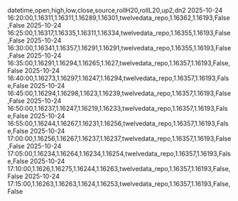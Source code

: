datetime,open,high,low,close,source,rollH20,rollL20,up2,dn2
2025-10-24 16:20:00,1.16311,1.16311,1.16289,1.16301,twelvedata_repo,1.16362,1.16193,False,False
2025-10-24 16:25:00,1.16317,1.16335,1.16311,1.16334,twelvedata_repo,1.16355,1.16193,False,False
2025-10-24 16:30:00,1.16341,1.16357,1.16291,1.16291,twelvedata_repo,1.16355,1.16193,False,False
2025-10-24 16:35:00,1.16291,1.16294,1.16265,1.1627,twelvedata_repo,1.16357,1.16193,False,False
2025-10-24 16:40:00,1.16273,1.16297,1.16247,1.16294,twelvedata_repo,1.16357,1.16193,False,False
2025-10-24 16:45:00,1.16294,1.16298,1.1623,1.16239,twelvedata_repo,1.16357,1.16193,False,False
2025-10-24 16:50:00,1.16237,1.16247,1.16219,1.16233,twelvedata_repo,1.16357,1.16193,False,False
2025-10-24 16:55:00,1.16244,1.16267,1.16231,1.16256,twelvedata_repo,1.16357,1.16193,False,False
2025-10-24 17:00:00,1.16256,1.16267,1.16237,1.16237,twelvedata_repo,1.16357,1.16193,False,False
2025-10-24 17:05:00,1.16234,1.16264,1.16234,1.16254,twelvedata_repo,1.16357,1.16193,False,False
2025-10-24 17:10:00,1.1626,1.16275,1.16244,1.16263,twelvedata_repo,1.16357,1.16193,False,False
2025-10-24 17:15:00,1.16263,1.16263,1.1624,1.16253,twelvedata_repo,1.16357,1.16193,False,False

